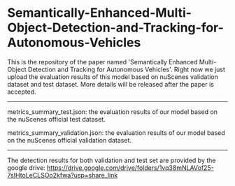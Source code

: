 # Semantically-Enhanced-Multi-Object-Detection-and-Tracking-for-Autonomous-Vehicles
This is the repository of the paper named 'Semantically Enhanced Multi-Object Detection and Tracking for Autonomous Vehicles'.
Right now we just upload the evaluation results of this model based on nuScenes validation dataset and test dataset. More details will be released after the paper is accepted.

************************************************
metrics_summary_test.json: the evaluation results of our model based on the nuScenes official test dataset.

metrics_summary_validation.json: the evaluation results of our model based on the nuScenes official validation dataset.

************************************************
The detection results for both validation and test set are provided by the google drive: https://drive.google.com/drive/folders/1vq38mNLAVof25-7sIHtoLeCLSOo2kfwa?usp=share_link
